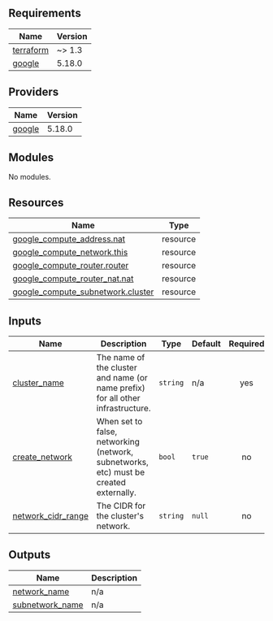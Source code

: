<!-- BEGIN_TF_DOCS -->
## Requirements

| Name | Version |
|------|---------|
| <a name="requirement_terraform"></a> [terraform](#requirement\_terraform) | ~> 1.3 |
| <a name="requirement_google"></a> [google](#requirement\_google) | 5.18.0 |

## Providers

| Name | Version |
|------|---------|
| <a name="provider_google"></a> [google](#provider\_google) | 5.18.0 |

## Modules

No modules.

## Resources

| Name | Type |
|------|------|
| [google_compute_address.nat](https://registry.terraform.io/providers/hashicorp/google/5.18.0/docs/resources/compute_address) | resource |
| [google_compute_network.this](https://registry.terraform.io/providers/hashicorp/google/5.18.0/docs/resources/compute_network) | resource |
| [google_compute_router.router](https://registry.terraform.io/providers/hashicorp/google/5.18.0/docs/resources/compute_router) | resource |
| [google_compute_router_nat.nat](https://registry.terraform.io/providers/hashicorp/google/5.18.0/docs/resources/compute_router_nat) | resource |
| [google_compute_subnetwork.cluster](https://registry.terraform.io/providers/hashicorp/google/5.18.0/docs/resources/compute_subnetwork) | resource |

## Inputs

| Name | Description | Type | Default | Required |
|------|-------------|------|---------|:--------:|
| <a name="input_cluster_name"></a> [cluster\_name](#input\_cluster\_name) | The name of the cluster and name (or name prefix) for all other infrastructure. | `string` | n/a | yes |
| <a name="input_create_network"></a> [create\_network](#input\_create\_network) | When set to false, networking (network, subnetworks, etc) must be created externally. | `bool` | `true` | no |
| <a name="input_network_cidr_range"></a> [network\_cidr\_range](#input\_network\_cidr\_range) | The CIDR for the cluster's network. | `string` | `null` | no |

## Outputs

| Name | Description |
|------|-------------|
| <a name="output_network_name"></a> [network\_name](#output\_network\_name) | n/a |
| <a name="output_subnetwork_name"></a> [subnetwork\_name](#output\_subnetwork\_name) | n/a |
<!-- END_TF_DOCS -->